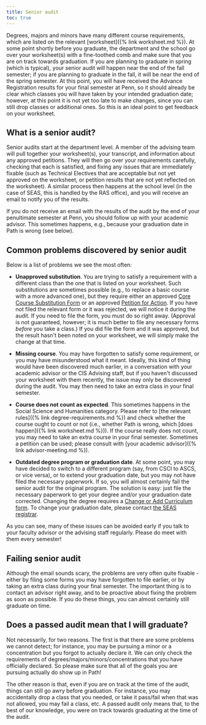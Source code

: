 ```yaml
---
title: Senior audit
toc: true
---
```



Degrees, majors and minors have many different course requirements, which are listed on the relevant [worksheet]({% link worksheet.md %}). At some point shortly before you graduate, the department and the school go over your worksheet(s) with a fine-toothed comb and make sure that you are on track towards graduation. If you are planning to graduate in spring (which is typical), your senior audit will happen near the end of the fall semester; if you are planning to graduate in the fall, it will be near the end of the spring semester. At this point, you will have received the Advance Registration results for your final semester at Penn, so it should already be clear which classes you will have taken by your intended graduation date; however, at this point it is not yet too late to make changes, since you can still drop classes or additional ones. So this is an ideal point to get feedback on your worksheet.

## What is a senior audit?

Senior audits start at the department level. A member of the advising team will pull together your worksheet(s), your transcript, and information about any approved petitions. They will then go over your requirements carefully, checking that each is satisfied, and fixing any issues that are immediately fixable (such as Technical Electives that are acceptable but not yet approved on the worksheet, or petition results that are not yet reflected on the worksheet). A similar process then happens at the school level (in the case of SEAS, this is handled by the RAS office), and you will receive an email to notify you of the results.

If you do not receive an email with the results of the audit by the end of your penultimate semester at Penn, you should follow up with your academic advisor. This sometimes happens, e.g., because your graduation date in Path is wrong (see below).

## Common problems discovered by senior audit

Below is a list of problems we see the most often:

* **Unapproved substitution**. You are trying to satisfy a requirement with a different class than the one that is listed on your worksheet. Such substitutions are sometimes possible (e.g., to replace a basic course with a more advanced one), but they require either an approved [Core Course Substitution Form]({{page.links.cis_course_sub_form}}) or an approved [Petition for Action]({{page.links.seas_petition_form}}). If you have not filed the relevant form or it was rejected, we will notice it during the audit. If you need to file the form, you must do so right away. (Approval is not guaranteed, however; it is much better to file any necessary forms *before* you take a class.) If you did file the form and it was approved, but the result hasn't been noted on your worksheet, we will simply make the change at that time.
  
* **Missing course**. You may have forgotten to satisfy some requirement, or you may have misunderstood what it meant. Ideally, this kind of thing would have been discovered much earlier, in a conversation with your academic advisor or the CIS Advising staff, but if you haven't discussed your worksheet with them recently, the issue may only be discovered during the audit. You may then need to take an extra class in your final semester.

* **Course does not count as expected**. This sometimes happens in the Social Science and Humanities category. Please refer to [the relevant rules]({% link degree-requirements.md %}) and check whether the course ought to count or not (i.e., whether Path is wrong, which [does happen]({% link worksheet.md %})). If the course really does not count, you may need to take an extra course in your final semester. Sometimes a petition can be used; please consult with [your academic advisor]({% link advisor-meeting.md %}).

* **Outdated degree program or graduation date**. At some point, you may have decided to switch to a different program (say, from CSCI to ASCS, or vice versa), or to extend your graduation date, but you may not have filed the necessary paperwork. If so, you will almost certainly fail the senior audit for the original program. The solution is easy: just file the necessary paperwork to get your degree and/or your graduation date corrected. Changing the degree requires a [Change or Add Curriculum form]({{page.links.path_forms}}). To change your graduation date, please contact [the SEAS registrar]({{page.links.ras_contacts}}).

As you can see, many of these issues can be avoided early if you talk to your faculty advisor or the advising staff regularly. Please do meet with them every semester!

## Failing senior audit

Although the email sounds scary, the problems are very often quite fixable - either by filing some forms you may have forgotten to file earlier, or by taking an extra class during your final semester. The important thing is to contact an advisor right away, and to be proactive about fixing the problem as soon as possible. If you do these things, you can almost certainly still graduate on time.

## Does a passed audit mean that I will graduate?

Not necessarily, for two reasons. The first is that there are some problems we cannot detect; for instance, you may be pursuing a minor or a concentration but you forgot to actually declare it. We can only check the requirements of degrees/majors/minors/concentrations that you have officially declared. So please make sure that all of the goals you are pursuing actually do show up in Path!

The other reason is that, even if you are on track at the time of the audit, things can still go awry before graduation. For instance, you may accidentally drop a class that you needed, or take it pass/fail when that was not allowed, you may fail a class, etc. A passed audit only means that, to the best of our knowledge, you were on track towards graduating at the time of the audit.
